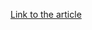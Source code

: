 [Link to the article](https://zscaler.com/blogs/security-research/technical-analysis-partyticket-ransomware)
